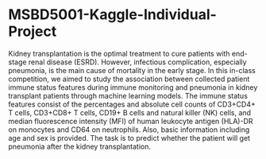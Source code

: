 # MSBD5001-Kaggle-Individual-Project
Kidney transplantation is the optimal treatment to cure patients with end-stage renal disease (ESRD). However, infectious complication, especially pneumonia, is the main cause of mortality in the early stage. In this in-class competition, we aimed to study the association between collected patient immune status features during immune monitoring and pneumonia in kidney transplant patients through machine learning models.  The immune status features consist of the percentages and absolute cell counts of CD3+CD4+ T cells, CD3+CD8+ T cells, CD19+ B cells and natural killer (NK) cells, and median fluorescence intensity (MFI) of human leukocyte antigen (HLA)-DR on monocytes and CD64 on neutrophils. Also, basic information including age and sex is provided. The task is to predict whether the patient will get pneumonia after the kidney transplantation.
